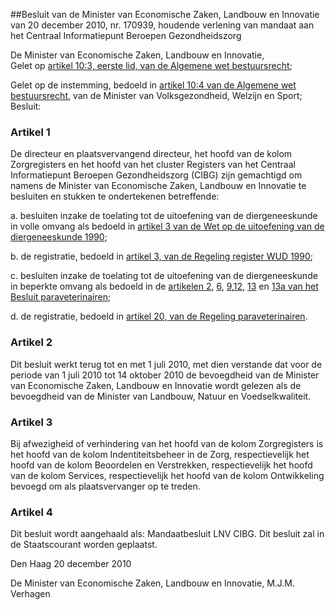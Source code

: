 <meta http-equiv='Content-Type' content='text/html; charset=utf-8' />

##Besluit van de Minister van Economische Zaken, Landbouw en Innovatie van 20 december 2010, nr. 170939, houdende verlening van mandaat aan het Centraal Informatiepunt Beroepen Gezondheidszorg

De Minister van Economische Zaken, Landbouw en Innovatie,  
Gelet op [artikel 10:3, eerste lid, van de Algemene wet bestuursrecht](../../../../../wet/algemene/wet/bestuursrecht/BWBR0005537/README.md);

Gelet op de instemming, bedoeld in [artikel 10:4 van de Algemene wet bestuursrecht](../../../../../wet/algemene/wet/bestuursrecht/BWBR0005537/README.md), van de Minister van Volksgezondheid, Welzijn en Sport;
Besluit:    

### Artikel  1  

De directeur en plaatsvervangend directeur, het hoofd van de kolom Zorgregisters en het hoofd van het cluster Registers van het Centraal Informatiepunt Beroepen Gezondheidszorg (CIBG) zijn gemachtigd om namens de Minister van Economische Zaken, Landbouw en Innovatie te besluiten en stukken te ondertekenen betreffende: 

a. besluiten inzake de toelating tot de uitoefening van de diergeneeskunde in volle omvang als bedoeld in [artikel 3 van de Wet op de uitoefening van de diergeneeskunde 1990](../../../../../wet/wet/op/de/uitoefening/van/de/diergeneeskunde/1990/BWBR0004730/README.md);  

b. de registratie, bedoeld in [artikel 3, van de Regeling register WUD 1990](../../../../../ministeriele-regeling/regeling/register/wud/1990/BWBR0005323/README.md);  

c. besluiten inzake de toelating tot de uitoefening van de diergeneeskunde in beperkte omvang als bedoeld in de [artikelen 2](../../../../../AMvB/besluit/paraveterinairen/BWBR0005210/README.md), [6](../../../../../AMvB/besluit/paraveterinairen/BWBR0005210/README.md), [9](../../../../../AMvB/besluit/paraveterinairen/BWBR0005210/README.md),[12](../../../../../AMvB/besluit/paraveterinairen/BWBR0005210/README.md), [13](../../../../../AMvB/besluit/paraveterinairen/BWBR0005210/README.md) en [13a van het Besluit paraveterinairen](../../../../../AMvB/besluit/paraveterinairen/BWBR0005210/README.md);  

d. de registratie, bedoeld in [artikel 20, van de Regeling paraveterinairen](../../../../../ministeriele-regeling/regeling/paraveterinairen/BWBR0006492/README.md).   

### Artikel  2  

Dit besluit werkt terug tot en met 1 juli 2010, met dien verstande dat voor de periode van 1 juli 2010 tot 14 oktober 2010 de bevoegdheid van de Minister van Economische Zaken, Landbouw en Innovatie wordt gelezen als de bevoegdheid van de Minister van Landbouw, Natuur en Voedselkwaliteit. 

### Artikel  3  

Bij afwezigheid of verhindering van het hoofd van de kolom Zorgregisters is het hoofd van de kolom Indentiteitsbeheer in de Zorg, respectievelijk het hoofd van de kolom Beoordelen en Verstrekken, respectievelijk het hoofd van de kolom Services, respectievelijk het hoofd van de kolom Ontwikkeling bevoegd om als plaatsvervanger op te treden. 

### Artikel  4  

Dit besluit wordt aangehaald als: Mandaatbesluit LNV CIBG. 
Dit besluit zal in de Staatscourant worden geplaatst.   

Den Haag 
20 december 2010   

De 
Minister van Economische Zaken, Landbouw en Innovatie, 
M.J.M. Verhagen     
